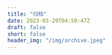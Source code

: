 ```yaml
---
title: "归档"
date: 2023-03-29T04:50:47Z
draft: false
short: false
header_img: "/img/archive.jpeg"
---
```


